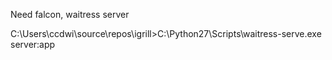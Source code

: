 Need falcon, waitress server

C:\Users\ccdwi\source\repos\igrill>C:\Python27\Scripts\waitress-serve.exe server:app

